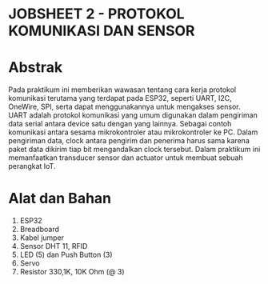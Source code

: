 # JOBSHEET 2 -  PROTOKOL KOMUNIKASI DAN SENSOR
# Abstrak
Pada praktikum ini memberikan wawasan tentang cara kerja protokol komunikasi terutama yang terdapat pada ESP32, seperti UART, I2C, OneWire, SPI, serta dapat menggunakannya untuk mengakses sensor. UART adalah protokol komunikasi yang umum digunakan dalam pengiriman data  serial antara device satu dengan yang lainnya. Sebagai contoh komunikasi antara sesama mikrokontroler atau mikrokontroler ke PC. Dalam pengiriman data, clock antara pengirim dan penerima harus sama karena paket data dikirim tiap bit mengandalkan clock tersebut.
 Dalam praktikum ini memanfaatkan transducer sensor dan actuator untuk membuat sebuah perangkat IoT.
# Alat dan Bahan
  1. ESP32
  2. Breadboard
  3. Kabel jumper
  4. Sensor DHT 11, RFID
  5. LED (5) dan Push Button (3)
  6. Servo
  7. Resistor 330,1K, 10K Ohm (@ 3)
